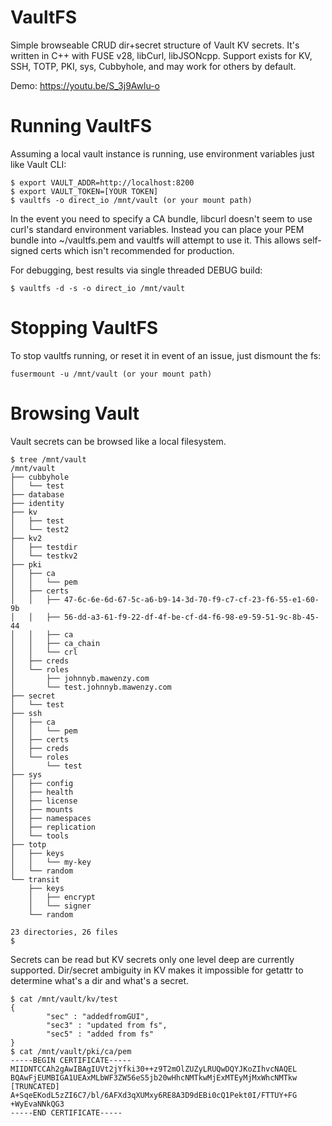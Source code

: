 ﻿# VaultFS
Simple browseable CRUD dir+secret structure of Vault KV secrets.  It's written in C++ with FUSE v28, libCurl, libJSONcpp.  Support exists for KV, SSH, TOTP, PKI, sys, Cubbyhole, and may work for others by default.

Demo: https://youtu.be/S_3j9Awlu-o

# Running VaultFS
Assuming a local vault instance is running, use environment variables just like Vault CLI:

```
$ export VAULT_ADDR=http://localhost:8200
$ export VAULT_TOKEN=[YOUR TOKEN]
$ vaultfs -o direct_io /mnt/vault (or your mount path)
```
In the event you need to specify a CA bundle, libcurl doesn't seem to use curl's standard environment variables.  Instead you can place your PEM bundle into ~/vaultfs.pem and vaultfs will attempt to use it.  This allows self-signed certs which isn't recommended for production.

For debugging, best results via single threaded DEBUG build:
```
$ vaultfs -d -s -o direct_io /mnt/vault
```

# Stopping VaultFS
To stop vaultfs running, or reset it in event of an issue, just dismount the fs:
```
fusermount -u /mnt/vault (or your mount path)
```

# Browsing Vault
Vault secrets can be browsed like a local filesystem.  

```
$ tree /mnt/vault
/mnt/vault
├── cubbyhole
│   └── test
├── database
├── identity
├── kv
│   ├── test
│   └── test2
├── kv2
│   ├── testdir
│   └── testkv2
├── pki
│   ├── ca
│   │   └── pem
│   ├── certs
│   │   ├── 47-6c-6e-6d-67-5c-a6-b9-14-3d-70-f9-c7-cf-23-f6-55-e1-60-9b
│   │   ├── 56-dd-a3-61-f9-22-df-4f-be-cf-d4-f6-98-e9-59-51-9c-8b-45-44
│   │   ├── ca
│   │   ├── ca_chain
│   │   └── crl
│   ├── creds
│   └── roles
│       ├── johnnyb.mawenzy.com
│       └── test.johnnyb.mawenzy.com
├── secret
│   └── test
├── ssh
│   ├── ca
│   │   └── pem
│   ├── certs
│   ├── creds
│   └── roles
│       └── test
├── sys
│   ├── config
│   ├── health
│   ├── license
│   ├── mounts
│   ├── namespaces
│   ├── replication
│   └── tools
├── totp
│   ├── keys
│   │   └── my-key
│   └── random
└── transit
    ├── keys
    │   ├── encrypt
    │   └── signer
    └── random

23 directories, 26 files
$ 
```

Secrets can be read but KV secrets only one level deep are currently supported.  Dir/secret ambiguity in KV makes it impossible for getattr to determine what's a dir and what's a secret.
```
$ cat /mnt/vault/kv/test
{
        "sec" : "addedfromGUI",
        "sec3" : "updated from fs",
        "sec5" : "added from fs"
}
$ cat /mnt/vault/pki/ca/pem
-----BEGIN CERTIFICATE-----
MIIDNTCCAh2gAwIBAgIUVt2jYfki30++z9T2mOlZUZyLRUQwDQYJKoZIhvcNAQEL
BQAwFjEUMBIGA1UEAxMLbWF3ZW56eS5jb20wHhcNMTkwMjExMTEyMjMxWhcNMTkw
[TRUNCATED]
A+SqeEKodL5zZI6C7/bl/6AFXd3qXUMxy6RE8A3D9dEBi0cQ1Pekt0I/FTTUY+FG
+WyEvaNNkQG3
-----END CERTIFICATE-----
```
